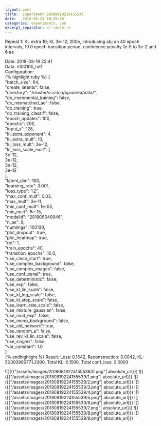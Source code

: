 ```yaml
---
layout: post
title:  Experiment 20180819224155539
date:   2018-08-21 10:25:56
categories: experiments, cnn
excerpt_separator: <!--more-->
---
```

Repeat 1: KL extra 10; KL 3e-12; 200e, introducing obj on 40 epoch intervals, 10.0 epoch transition period, confidence penalty 1e-5 to 3e-2 and 6 ae  

 <!--more-->
Date: 2018-08-19 22:41  
Data: n100100_rot1  
Configuration:   
{% highlight ruby %}
{  
    "batch_size": 64,   
    "create_latents": false,   
    "directory": "/cluster/scratch/bjandrea/data/",   
    "do_incremental_training": false,   
    "do_mismatched_ae": false,   
    "do_training": true,   
    "do_training_classif": false,   
    "epoch_updates": 100,   
    "epochs": 200,   
    "input_s": 128,   
    "kl_extra_exponent": 4,   
    "kl_extra_mult": 10,   
    "kl_loss_mult": 3e-12,   
    "kl_loss_scale_mult": [  
        3e-12,   
        3e-12,   
        3e-12,   
        3e-12  
    ],   
    "latent_dim": 100,   
    "learning_rate": 0.001,   
    "loss_type": "l2",   
    "max_conf_mult": 0.03,   
    "max_mult": 3e-11,   
    "min_conf_mult": 1e-05,   
    "min_mult": 6e-15,   
    "modelid": "201806040046",   
    "n_ae": 6,   
    "numimgs": 100100,   
    "plot_dropout": true,   
    "plot_heatmap": true,   
    "rot": 1,   
    "train_epochs": 40,   
    "transition_epochs": 10.0,   
    "use_clean_start": true,   
    "use_complex_background": false,   
    "use_complex_images": false,   
    "use_conf_penal": true,   
    "use_deterministic": false,   
    "use_exp": false,   
    "use_kl_lin_scale": false,   
    "use_kl_log_scale": false,   
    "use_kl_step_scale": false,   
    "use_learn_rate_scale": false,   
    "use_mixture_gaussian": false,   
    "use_mod_exp": false,   
    "use_mono_background": false,   
    "use_old_network": true,   
    "use_random_a": false,   
    "use_rev_kl_lin_scale": false,   
    "use_singles": false,   
    "var_constant": 1.0  
}  
{% endhighlight %}
Result: Loss: 0.1542, Reconstruction: 0.0042, KL: 50003966771.2000, Total KL: 0.1500,  Total conf_loss: 0.0000  

![]({{"/assets/images/20180819224155539/0.png"| absolute_url}})
![]({{"/assets/images/20180819224155539/1.png"| absolute_url}})
![]({{"/assets/images/20180819224155539/2.png"| absolute_url}})
![]({{"/assets/images/20180819224155539/3.png"| absolute_url}})
![]({{"/assets/images/20180819224155539/4.png"| absolute_url}})
![]({{"/assets/images/20180819224155539/5.png"| absolute_url}})
![]({{"/assets/images/20180819224155539/6.png"| absolute_url}})
![]({{"/assets/images/20180819224155539/7.png"| absolute_url}})
![]({{"/assets/images/20180819224155539/8.png"| absolute_url}})
![]({{"/assets/images/20180819224155539/9.png"| absolute_url}})
